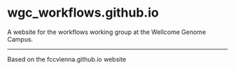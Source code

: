 # wgc_workflows.github.io
A website for the workflows working group at the Wellcome Genome Campus.


---

Based on the fccvienna.github.io website
